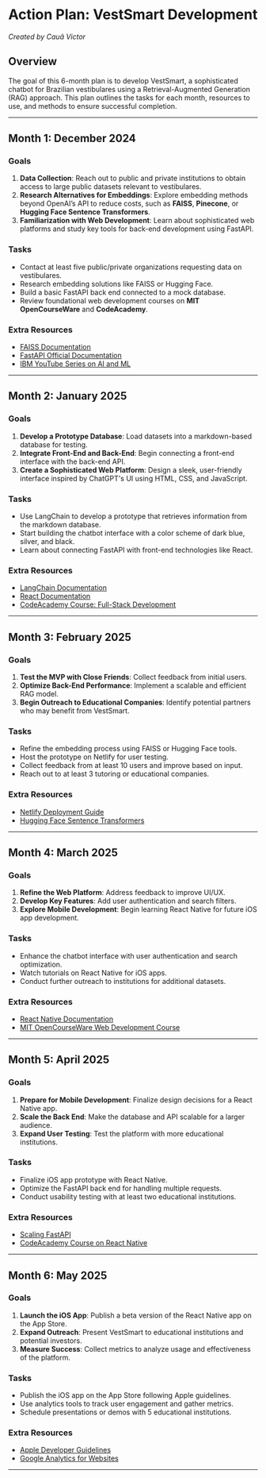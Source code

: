 # Action Plan: VestSmart Development  
*Created by Cauã Victor*  

## Overview  
The goal of this 6-month plan is to develop VestSmart, a sophisticated chatbot for Brazilian vestibulares using a Retrieval-Augmented Generation (RAG) approach. This plan outlines the tasks for each month, resources to use, and methods to ensure successful completion.

---

## Month 1: December 2024  
### Goals  
1. **Data Collection**: Reach out to public and private institutions to obtain access to large public datasets relevant to vestibulares.  
2. **Research Alternatives for Embeddings**: Explore embedding methods beyond OpenAI’s API to reduce costs, such as **FAISS**, **Pinecone**, or **Hugging Face Sentence Transformers**.  
3. **Familiarization with Web Development**: Learn about sophisticated web platforms and study key tools for back-end development using FastAPI.  

### Tasks  
- Contact at least five public/private organizations requesting data on vestibulares.  
- Research embedding solutions like FAISS or Hugging Face.  
- Build a basic FastAPI back end connected to a mock database.  
- Review foundational web development courses on **MIT OpenCourseWare** and **CodeAcademy**.  

### Extra Resources  
- [FAISS Documentation](https://faiss.ai)  
- [FastAPI Official Documentation](https://fastapi.tiangolo.com)  
- [IBM YouTube Series on AI and ML](https://www.youtube.com/@ibm)  

---

## Month 2: January 2025  
### Goals  
1. **Develop a Prototype Database**: Load datasets into a markdown-based database for testing.  
2. **Integrate Front-End and Back-End**: Begin connecting a front-end interface with the back-end API.  
3. **Create a Sophisticated Web Platform**: Design a sleek, user-friendly interface inspired by ChatGPT's UI using HTML, CSS, and JavaScript.  

### Tasks  
- Use LangChain to develop a prototype that retrieves information from the markdown database.  
- Start building the chatbot interface with a color scheme of dark blue, silver, and black.  
- Learn about connecting FastAPI with front-end technologies like React.  

### Extra Resources  
- [LangChain Documentation](https://docs.langchain.com)  
- [React Documentation](https://react.dev)  
- [CodeAcademy Course: Full-Stack Development](https://www.codecademy.com)  

---

## Month 3: February 2025  
### Goals  
1. **Test the MVP with Close Friends**: Collect feedback from initial users.  
2. **Optimize Back-End Performance**: Implement a scalable and efficient RAG model.  
3. **Begin Outreach to Educational Companies**: Identify potential partners who may benefit from VestSmart.  

### Tasks  
- Refine the embedding process using FAISS or Hugging Face tools.  
- Host the prototype on Netlify for user testing.  
- Collect feedback from at least 10 users and improve based on input.  
- Reach out to at least 3 tutoring or educational companies.  

### Extra Resources  
- [Netlify Deployment Guide](https://docs.netlify.com)  
- [Hugging Face Sentence Transformers](https://huggingface.co/sentence-transformers)  

---

## Month 4: March 2025  
### Goals  
1. **Refine the Web Platform**: Address feedback to improve UI/UX.  
2. **Develop Key Features**: Add user authentication and search filters.  
3. **Explore Mobile Development**: Begin learning React Native for future iOS app development.  

### Tasks  
- Enhance the chatbot interface with user authentication and search optimization.  
- Watch tutorials on React Native for iOS apps.  
- Conduct further outreach to institutions for additional datasets.  

### Extra Resources  
- [React Native Documentation](https://reactnative.dev)  
- [MIT OpenCourseWare Web Development Course](https://ocw.mit.edu)  

---

## Month 5: April 2025  
### Goals  
1. **Prepare for Mobile Development**: Finalize design decisions for a React Native app.  
2. **Scale the Back End**: Make the database and API scalable for a larger audience.  
3. **Expand User Testing**: Test the platform with more educational institutions.  

### Tasks  
- Finalize iOS app prototype with React Native.  
- Optimize the FastAPI back end for handling multiple requests.  
- Conduct usability testing with at least two educational institutions.  

### Extra Resources  
- [Scaling FastAPI](https://fastapi.tiangolo.com/advanced/scaling)  
- [CodeAcademy Course on React Native](https://www.codecademy.com)  

---

## Month 6: May 2025  
### Goals  
1. **Launch the iOS App**: Publish a beta version of the React Native app on the App Store.  
2. **Expand Outreach**: Present VestSmart to educational institutions and potential investors.  
3. **Measure Success**: Collect metrics to analyze usage and effectiveness of the platform.  

### Tasks  
- Publish the iOS app on the App Store following Apple guidelines.  
- Use analytics tools to track user engagement and gather metrics.  
- Schedule presentations or demos with 5 educational institutions.  

### Extra Resources  
- [Apple Developer Guidelines](https://developer.apple.com/app-store/review/guidelines)  
- [Google Analytics for Websites](https://analytics.google.com)  

---
